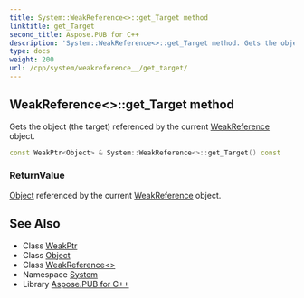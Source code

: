 ```yaml
---
title: System::WeakReference<>::get_Target method
linktitle: get_Target
second_title: Aspose.PUB for C++
description: 'System::WeakReference<>::get_Target method. Gets the object (the target) referenced by the current WeakReference object in C++.'
type: docs
weight: 200
url: /cpp/system/weakreference__/get_target/
---
```

## WeakReference<>::get_Target method


Gets the object (the target) referenced by the current [WeakReference](../../weakreference/) object.

```cpp
const WeakPtr<Object> & System::WeakReference<>::get_Target() const
```


### ReturnValue

[Object](../../object/) referenced by the current [WeakReference](../../weakreference/) object.

## See Also

* Class [WeakPtr](../../weakptr/)
* Class [Object](../../object/)
* Class [WeakReference<>](../)
* Namespace [System](../../)
* Library [Aspose.PUB for C++](../../../)
